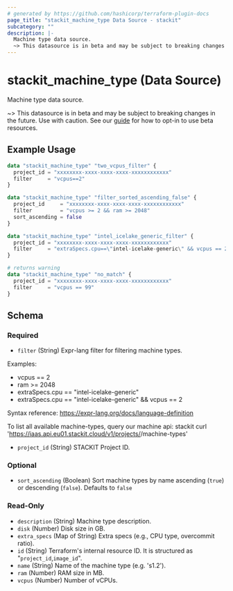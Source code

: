 ```yaml
---
# generated by https://github.com/hashicorp/terraform-plugin-docs
page_title: "stackit_machine_type Data Source - stackit"
subcategory: ""
description: |-
  Machine type data source.
  ~> This datasource is in beta and may be subject to breaking changes in the future. Use with caution. See our guide https://registry.terraform.io/providers/stackitcloud/stackit/latest/docs/guides/opting_into_beta_resources for how to opt-in to use beta resources.
---
```


# stackit_machine_type (Data Source)

Machine type data source.

~> This datasource is in beta and may be subject to breaking changes in the future. Use with caution. See our [guide](https://registry.terraform.io/providers/stackitcloud/stackit/latest/docs/guides/opting_into_beta_resources) for how to opt-in to use beta resources.

## Example Usage

```terraform
data "stackit_machine_type" "two_vcpus_filter" {
  project_id = "xxxxxxxx-xxxx-xxxx-xxxx-xxxxxxxxxxxx"
  filter     = "vcpus==2"
}

data "stackit_machine_type" "filter_sorted_ascending_false" {
  project_id     = "xxxxxxxx-xxxx-xxxx-xxxx-xxxxxxxxxxxx"
  filter         = "vcpus >= 2 && ram >= 2048"
  sort_ascending = false
}

data "stackit_machine_type" "intel_icelake_generic_filter" {
  project_id = "xxxxxxxx-xxxx-xxxx-xxxx-xxxxxxxxxxxx"
  filter     = "extraSpecs.cpu==\"intel-icelake-generic\" && vcpus == 2"
}

# returns warning
data "stackit_machine_type" "no_match" {
  project_id = "xxxxxxxx-xxxx-xxxx-xxxx-xxxxxxxxxxxx"
  filter     = "vcpus == 99"
}
```

<!-- schema generated by tfplugindocs -->
## Schema

### Required

- `filter` (String) Expr-lang filter for filtering machine types.

Examples:
- vcpus == 2
- ram >= 2048
- extraSpecs.cpu == "intel-icelake-generic"
- extraSpecs.cpu == "intel-icelake-generic" && vcpus == 2

Syntax reference: https://expr-lang.org/docs/language-definition

To list all available machine-types, query our machine api: stackit curl 'https://iaas.api.eu01.stackit.cloud/v1/projects/<project-id>/machine-types'
- `project_id` (String) STACKIT Project ID.

### Optional

- `sort_ascending` (Boolean) Sort machine types by name ascending (`true`) or descending (`false`). Defaults to `false`

### Read-Only

- `description` (String) Machine type description.
- `disk` (Number) Disk size in GB.
- `extra_specs` (Map of String) Extra specs (e.g., CPU type, overcommit ratio).
- `id` (String) Terraform's internal resource ID. It is structured as "`project_id`,`image_id`".
- `name` (String) Name of the machine type (e.g. 's1.2').
- `ram` (Number) RAM size in MB.
- `vcpus` (Number) Number of vCPUs.
